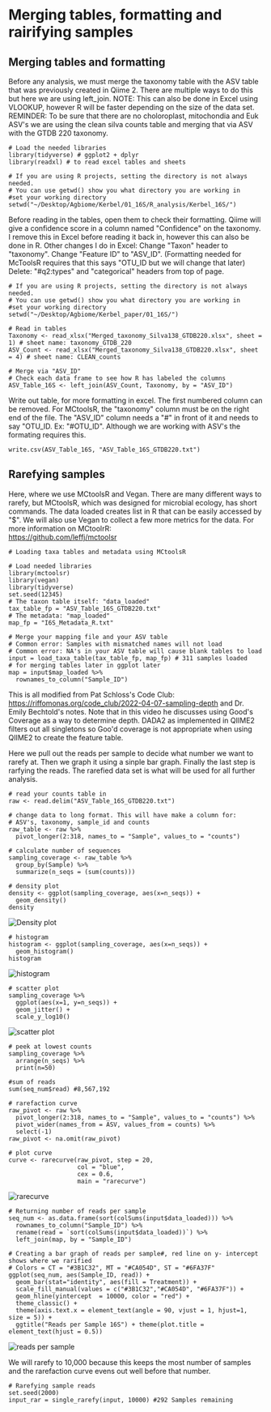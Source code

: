 # Merging tables, formatting and rairifying samples
## Merging tables and formatting
Before any analysis, we must merge the taxonomy table with the ASV table that was previously created in Qiime 2. There are multiple ways to do this but here we are using left_join.
NOTE: This can also be done in Excel using VLOOKUP, however R will be faster depending on the size of the data set.
REMINDER: To be sure that there are no choloroplast, mitochondia and Euk ASV's we are using the clean silva counts table and merging that via ASV with the GTDB 220 taxonomy. 

```
# Load the needed libraries
library(tidyverse) # ggplot2 + dplyr
library(readxl) # to read excel tables and sheets

# If you are using R projects, setting the directory is not always needed.
# You can use getwd() show you what directory you are working in
#set your working directory
setwd("~/Desktop/Agbiome/Kerbel/01_16S/R_analysis/Kerbel_16S/")
```

Before reading in the tables, open them to check their formatting. Qiime will give a confidence score in a column named "Confidence" on the taxonomy. I remove this in Excel before reading it back in, however this can also be done in R.
Other changes I do in Excel:
Change "Taxon" header to "taxonomy".
Change "Feature ID" to "ASV_ID". (Formatting needed for McToolsR requires that this says "OTU_ID but we will change that later)
Delete: "#q2:types" and "categorical" headers from top of page.

```
# If you are using R projects, setting the directory is not always needed.
# You can use getwd() show you what directory you are working in
#set your working directory
setwd("~/Desktop/Agbiome/Kerbel_paper/01_16S/")

# Read in tables
Taxonomy <- read_xlsx("Merged_taxonomy_Silva138_GTDB220.xlsx", sheet = 1) # sheet name: taxonomy_GTDB_220
ASV_Count <- read_xlsx("Merged_taxonomy_Silva138_GTDB220.xlsx", sheet = 4) # sheet name: CLEAN_counts

# Merge via "ASV_ID"
# Check each data frame to see how R has labeled the columns
ASV_Table_16S <- left_join(ASV_Count, Taxonomy, by = "ASV_ID")
```

Write out table, for more formatting in excel. The first numbered column can be removed. For MCtoolsR, the "taxonomy" column must be on the right end of the file.
The "ASV_ID" column needs a "#" in front of it and needs to say "OTU_ID. Ex: "#OTU_ID". Although we are working with ASV's the formating requires this.

```
write.csv(ASV_Table_16S, "ASV_Table_16S_GTDB220.txt")
```

## Rarefying samples
Here, where we use MCtoolsR and Vegan. There are many different ways to rarefy, but MCtoolsR, which was designed for microbial ecology, has short commands. The data loaded creates list in R that can be easily accessed by "$". We will also use Vegan to collect a few more metrics for the data.
For more information on MCtoolrR:  
https://github.com/leffj/mctoolsr 
```
# Loading taxa tables and metadata using MCtoolsR

# Load needed libraries 
library(mctoolsr)
library(vegan)
library(tidyverse)
set.seed(12345)
# The taxon table itself: "data_loaded"
tax_table_fp = "ASV_Table_16S_GTDB220.txt"
# The metadata: "map_loaded"
map_fp = "I6S_Metadata_R.txt"
                     
# Merge your mapping file and your ASV table
# Common error: Samples with mismatched names will not load
# Common error: NA's in your ASV table will cause blank tables to load
input = load_taxa_table(tax_table_fp, map_fp) # 311 samples loaded
# for merging tables later in ggplot later
map = input$map_loaded %>% 
  rownames_to_column("Sample_ID")
```
This is all modified from Pat Schloss's Code Club: https://riffomonas.org/code_club/2022-04-07-sampling-depth and Dr. Emily Bechtold's notes. Note that in this video he discusses using Good's Coverage as a way to determine depth. DADA2 as implemented in QIIME2 filters out all singletons so Goo'd coverage is not appropriate when using QIIME2 to create the feature table.

Here we pull out the reads per sample to decide what number we want to rarefy at. Then we graph it using a sinple bar graph. Finally the last step is rarfying the reads. The rarefied data set is what will be used for all further analysis. 
```
# read your counts table in
raw <- read.delim("ASV_Table_16S_GTDB220.txt")

# change data to long format. This will have make a column for: 
# ASV's, taxonomy, sample_id and counts
raw_table <- raw %>% 
  pivot_longer(2:318, names_to = "Sample", values_to = "counts")

# calculate number of sequences
sampling_coverage <- raw_table %>% 
  group_by(Sample) %>% 
  summarize(n_seqs = (sum(counts)))
```
```
# density plot
density <- ggplot(sampling_coverage, aes(x=n_seqs)) +
  geom_density()
density
```
![Density plot](https://github.com/user-attachments/assets/b4514e99-6568-45c9-9cc6-6a07b580dcda)

```
# histogram
histogram <- ggplot(sampling_coverage, aes(x=n_seqs)) +
  geom_histogram()
histogram
```
![histogram](https://github.com/user-attachments/assets/232c693d-0937-4b67-b7b6-0c31d21b2869)

```
# scatter plot
sampling_coverage %>%
  ggplot(aes(x=1, y=n_seqs)) +
  geom_jitter() +
  scale_y_log10()
```
![scatter plot](https://github.com/user-attachments/assets/eebdb8c0-84a5-42d6-97ec-0e29beba206b)

```
# peek at lowest counts
sampling_coverage %>%
  arrange(n_seqs) %>%
  print(n=50)

#sum of reads
sum(seq_num$read) #8,567,192
```
```
# rarefaction curve
raw_pivot <- raw %>% 
  pivot_longer(2:318, names_to = "Sample", values_to = "counts") %>% 
  pivot_wider(names_from = ASV, values_from = counts) %>% 
  select(-1)
raw_pivot <- na.omit(raw_pivot)

# plot curve
curve <- rarecurve(raw_pivot, step = 20,
                   col = "blue", 
                   cex = 0.6,
                   main = "rarecurve")
```
![rarecurve](https://github.com/user-attachments/assets/11c0bed2-df1d-4205-a5bf-fedefbab5940)

```
# Returning number of reads per sample
seq_num <- as.data.frame(sort(colSums(input$data_loaded))) %>%
  rownames_to_column("Sample_ID") %>%
  rename(read = `sort(colSums(input$data_loaded))`) %>%
  left_join(map, by = "Sample_ID")
```
```
# Creating a bar graph of reads per sample#, red line on y- intercept shows where we rarified
# Colors = CT = "#3B1C32", MT = "#CA054D", ST = "#6FA37F"
ggplot(seq_num, aes(Sample_ID, read)) + 
  geom_bar(stat="identity", aes(fill = Treatment)) + 
  scale_fill_manual(values = c("#3B1C32","#CA054D", "#6FA37F")) +
  geom_hline(yintercept  = 10000, color = "red") +
  theme_classic() +
  theme(axis.text.x = element_text(angle = 90, vjust = 1, hjust=1, size = 5)) + 
  ggtitle("Reads per Sample 16S") + theme(plot.title = element_text(hjust = 0.5)) 
```
![reads per sample](https://github.com/user-attachments/assets/87a55a7a-6216-42c5-8282-7fef0b62d0a5)

We will rarefy to 10,000 because this keeps the most number of samples and the rarefaction curve evens out well before that number. 
```
# Rarefying sample reads
set.seed(2000)
input_rar = single_rarefy(input, 10000) #292 Samples remaining
```

